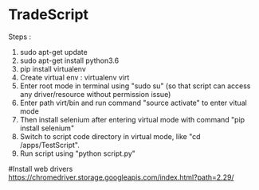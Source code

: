 # TradeScript

Steps : 

1) sudo apt-get update
2) sudo apt-get install python3.6
3) pip install virtualenv
4) Create virtual env : virtualenv virt
5) Enter root mode in terminal using "sudo su" (so that script can access any driver/resource without permission issue)
6) Enter path virt/bin and run command "source activate" to enter vitual mode
7) Then install selenium after entering virtual mode with command "pip install selenium"
8) Switch to script code directory in virtual mode, like "cd /apps/TestScript".
9) Run script using "python script.py"

#Install web drivers
https://chromedriver.storage.googleapis.com/index.html?path=2.29/
